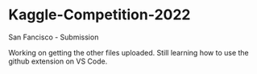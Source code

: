 # Kaggle-Competition-2022

San Fancisco - Submission


Working on getting the other files uploaded. Still learning how to use the github extension on VS Code.
